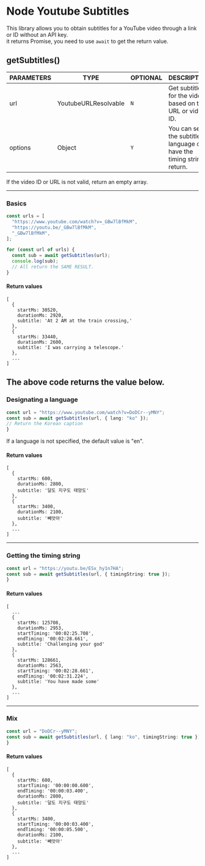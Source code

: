 # Node Youtube Subtitles  
This library allows you to obtain subtitles for a YouTube video through a link or ID without an API key.  
it returns Promise, you need to use `await` to get the return value.  
## getSubtitles()  
| PARAMETERS 	| TYPE 	| OPTIONAL 	| DESCRIPTION 	|
|---	|---	|---	|---	|
| url 	| YoutubeURLResolvable 	| `N` 	| Get subtitles for the video based on the URL or video ID. 	|
| options 	| Object 	| `Y` 	| You can set the subtitle language or have the timing string return.  	|    

If the video ID or URL is not valid, return an empty array.  

---
### Basics
```ts
const urls = [
  "https://www.youtube.com/watch?v=_GBw7lBfMkM",
  "https://youtu.be/_GBw7lBfMkM",
  "_GBw7lBfMkM",
];

for (const url of urls) {
  const sub = await getSubtitles(url);
  console.log(sub);
  // All return the SAME RESULT.
}
```
#### Return values 
```
[
  {
    startMs: 30520,
    durationMs: 2920,
    subtitle: 'At 2 AM at the train crossing,'
  },
  {
    startMs: 33440,
    durationMs: 2600,
    subtitle: 'I was carrying a telescope.'
  },
  ...
]
```
The above code returns the value below.  
---
### Designating a language
```ts
const url = "https://www.youtube.com/watch?v=DoDCr--yMNY";
const sub = await getSubtitles(url, { lang: "ko" });
// Return the Korean caption
}
```
If a language is not specified, the default value is "en".  
#### Return values 
```
[
  {
    startMs: 600,
    durationMs: 2800,
    subtitle: '달도 지구도 태양도'
  },
  {
    startMs: 3400,
    durationMs: 2100,
    subtitle: '빼앗아'
  },
  ...
]
```
---
### Getting the timing string
```ts
const url = "https://youtu.be/ESx_hy1n7HA";
const sub = await getSubtitles(url, { timingString: true });
}
```
#### Return values 
```
[
  ...
  {
    startMs: 125708,
    durationMs: 2953,
    startTiming: '00:02:25.708',
    endTiming: '00:02:28.661',
    subtitle: 'Challenging your god'
  },
  {
    startMs: 128661,
    durationMs: 2563,
    startTiming: '00:02:28.661',
    endTiming: '00:02:31.224',
    subtitle: 'You have made some'
  },
  ...
]
```
---
### Mix
```ts
const url = "DoDCr--yMNY";
const sub = await getSubtitles(url, { lang: "ko", timingString: true });
}
```
#### Return values 
```
[
  {
    startMs: 600,
    startTiming: '00:00:00.600',
    endTiming: '00:00:03.400',
    durationMs: 2800,
    subtitle: '달도 지구도 태양도'
  },
  {
    startMs: 3400,
    startTiming: '00:00:03.400',
    endTiming: '00:00:05.500',
    durationMs: 2100,
    subtitle: '빼앗아'
  },
  ...
]
```